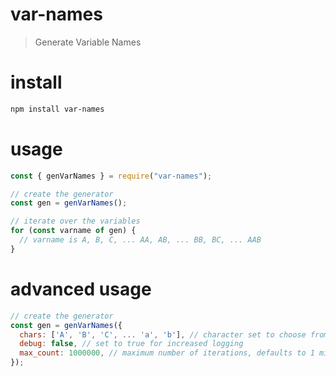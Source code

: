 # var-names
> Generate Variable Names

# install
```bash
npm install var-names
```

# usage
```javascript
const { genVarNames } = require("var-names");

// create the generator
const gen = genVarNames();

// iterate over the variables
for (const varname of gen) {
  // varname is A, B, C, ... AA, AB, ... BB, BC, ... AAB
}
```

# advanced usage
```javascript
// create the generator
const gen = genVarNames({
  chars: ['A', 'B', 'C', ... 'a', 'b'], // character set to choose from, default to English alphabet in upper then lower case
  debug: false, // set to true for increased logging
  max_count: 1000000, // maximum number of iterations, defaults to 1 million
});
```
